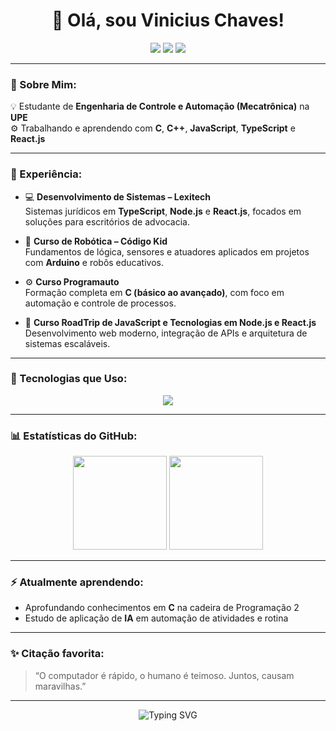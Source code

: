 <h1 align="center">👋 Olá, sou <strong>Vinicius Chaves</strong>!</h1>

<p align="center">
  <img src="https://img.shields.io/badge/Linux-black?style=for-the-badge&logo=linux&logoColor=white"/>
  <img src="https://img.shields.io/badge/Windows-0078D6?style=for-the-badge&logo=windows&logoColor=white"/>
  <img src="https://img.shields.io/badge/UPE%20-%20Engenharia%20de%20Controle%20e%20Automação-00599C?style=for-the-badge"/>
</p>

---

### 🧠 Sobre Mim:
💡 Estudante de **Engenharia de Controle e Automação (Mecatrônica)** na **UPE**  
⚙️ Trabalhando e aprendendo com **C**, **C++**, **JavaScript**, **TypeScript** e **React.js**  

---

### 💼 Experiência:

- 💻 **Desenvolvimento de Sistemas – Lexitech**  
  Sistemas jurídicos em **TypeScript**, **Node.js** e **React.js**, focados em soluções para escritórios de advocacia.

- 🤖 **Curso de Robótica – Código Kid**  
  Fundamentos de lógica, sensores e atuadores aplicados em projetos com **Arduino** e robôs educativos.

- ⚙️ **Curso Programauto**  
  Formação completa em **C (básico ao avançado)**, com foco em automação e controle de processos.

- 🚗 **Curso RoadTrip de JavaScript e Tecnologias em Node.js e React.js**  
  Desenvolvimento web moderno, integração de APIs e arquitetura de sistemas escaláveis.

---

### 🧰 Tecnologias que Uso:
<p align="center">
  <img src="https://skillicons.dev/icons?i=c,cpp,python,js,ts,react,nodejs,html,css,arduino,git,github,linux,vscode,powershell" />
</p>

---

### 📊 Estatísticas do GitHub:
<p align="center">
  <img height="150em" src="https://github-readme-stats.vercel.app/api?username=ViniciusChavess&show_icons=true&theme=tokyonight&count_private=true"/>
  <img height="150em" src="https://github-readme-stats.vercel.app/api/top-langs/?username=ViniciusChavess&layout=compact&langs_count=7&theme=tokyonight"/>
</p>

---

### ⚡ Atualmente aprendendo:
- Aprofundando conhecimentos em **C** na cadeira de Programação 2
- Estudo de aplicação de **IA** em automação de atividades e rotina

---

### ✨ Citação favorita:
> “O computador é rápido, o humano é teimoso. Juntos, causam maravilhas.”

---

<p align="center">
  <img src="https://readme-typing-svg.herokuapp.com?font=Fira+Code&size=18&duration=3000&pause=1000&color=00BFFF&center=true&vCenter=true&width=500&lines=Automação+é+minha+linguagem.;Código+é+arte+com+função.;Entre+o+caos+e+a+lógica,+escolhi+o+C." alt="Typing SVG" />
</p>
